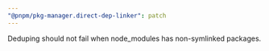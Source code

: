 ```yaml
---
"@pnpm/pkg-manager.direct-dep-linker": patch
---
```


Deduping should not fail when node_modules has non-symlinked packages.
